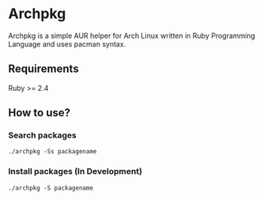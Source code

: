 # Archpkg
Archpkg is a simple AUR helper for Arch Linux written in Ruby Programming Language and uses pacman syntax.

## Requirements
Ruby >= 2.4

## How to use?

### Search packages
`./archpkg -Ss packagename`

### Install packages (In Development)
`./archpkg -S packagename`
